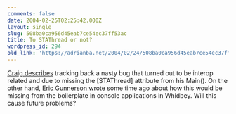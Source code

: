 ```yaml
---
comments: false
date: 2004-02-25T02:25:42.000Z
layout: single
slug: 508ba0ca956d45eab7ce54ec37ff53ac
title: To STAThread or not?
wordpress_id: 294
old_link: 'https://adrianba.net/2004/02/24/508ba0ca956d45eab7ce54ec37ff53ac/'
---
```

[
Craig describes](http://staff.develop.com/candera/weblog2/PermaLink.aspx?guid=4c8cde3c-5c62-43f3-bfe0-61feceab8032) tracking back a nasty bug that turned out to be
interop related and due to missing the [STAThread] attribute from
his Main(). On the other hand,
[
Eric Gunnerson wrote](http://blogs.msdn.com/ericgu/archive/2003/08/19/52478.aspx) some time ago about how this would be
missing from the boilerplate in console applications in Whidbey.
Will this cause future problems?
